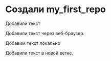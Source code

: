 ﻿# Создали my_first_repo

Добавили текст 

Добавили текст через веб-браузер.

Добавим текст локально

Добавили текст в новой ветке.
